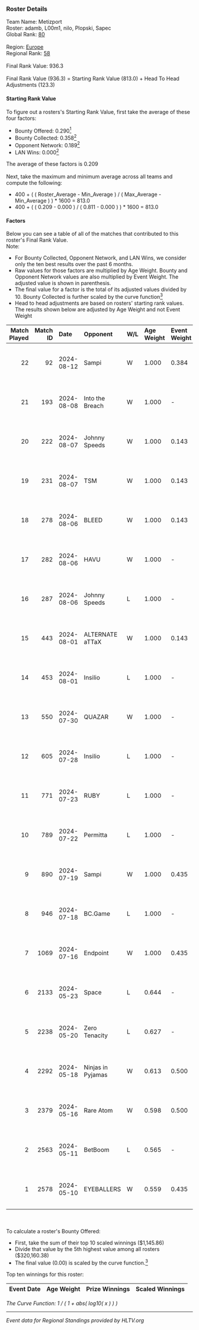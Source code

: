 ### Roster Details<br />
Team Name: Metizport<br />
Roster: adamb, L00m1, nilo, Plopski, Sapec<br />
Global Rank: [80](../standings_global_2024_08_14.md)<br />
<br />
Region: [Europe]( ../standings_europe_2024_08_14.md)<br />
Regional Rank: [58]( ../standings_europe_2024_08_14.md)<br />
<br />
Final Rank Value:  936.3<br />
<br />
Final Rank Value (936.3) = Starting Rank Value (813.0) + Head To Head Adjustments (123.3)<br />

#### Starting Rank Value<br />
To figure out a rosters's Starting Rank Value, first take the average of these four factors:<br />
- Bounty Offered: 0.290[<sup>1</sup>](#table2)
- Bounty Collected: 0.358[<sup>2</sup>](#table1)
- Opponent Network: 0.189[<sup>2</sup>](#table1)
- LAN Wins: 0.000[<sup>2</sup>](#table1)

The average of these factors is 0.209<br />
<br />
Next, take the maximum and minimum average across all teams and compute the following:<br />
- 400 + ( ( Roster_Average - Min_Average ) / ( Max_Average - Min_Average ) ) * 1600 = 813.0
- 400 + ( ( 0.209 - 0.000 ) / ( 0.811 - 0.000 ) ) * 1600 = 813.0


#### Factors<br />
Below you can see a table of all of the matches that contributed to this roster's Final Rank Value.<br />
Note:<br />

- For Bounty Collected, Opponent Network, and LAN Wins, we consider only the ten best results over the past 6 months.
- Raw values for those factors are multiplied by Age Weight. Bounty and Opponent Network values are also multiplied by Event Weight. The adjusted value is shown in parenthesis.
- The final value for a factor is the total of its adjusted values divided by 10. Bounty Collected is further scaled by the curve function[<sup>3</sup>](#curveFunction)
- Head to head adjustments are based on rosters' starting rank values. The results shown below are adjusted by Age Weight and not Event Weight
<span id="table1"></span><br />


| Match Played | Match ID | Date       | Opponent          | W/L | Age Weight | Event Weight | Bounty Collected | Opponent Network | LAN Wins  | H2H Adj. | Roster                                |
| -: | -: | :- | :- | :- | :- | :- | :- | :- | :- | -: | :- |
|           22 |       92 | 2024-08-12 | Sampi             | W   | 1.000      | 0.384        | 0.024 (0.009)    | 0.981 (0.377)    | 0 (0.000) |    12.74 | adamb, L00m1, nilo, Plopski, Sapec    |
|           21 |      193 | 2024-08-08 | Into the Breach   | W   | 1.000      | -            | -                | -                | 0 (0.000) |    11.81 | adamb, L00m1, nilo, Plopski, Sapec    |
|           20 |      222 | 2024-08-07 | Johnny Speeds     | W   | 1.000      | 0.143        | 0.122 (0.017)    | 1.000 (0.143)    | 0 (0.000) |    27.12 | adamb, L00m1, nilo, Plopski, Sapec    |
|           19 |      231 | 2024-08-07 | TSM               | W   | 1.000      | 0.143        | 0.055 (0.008)    | 0.729 (0.104)    | 0 (0.000) |    22.04 | adamb, L00m1, nilo, Plopski, Sapec    |
|           18 |      278 | 2024-08-06 | BLEED             | W   | 1.000      | 0.143        | 0.117 (0.017)    | 0.520 (0.074)    | 0 (0.000) |    28.21 | adamb, Jackinho, nilo, Plopski, Sapec |
|           17 |      282 | 2024-08-06 | HAVU              | W   | 1.000      | -            | -                | -                | 0 (0.000) |     8.48 | adamb, Jackinho, nilo, Plopski, Sapec |
|           16 |      287 | 2024-08-06 | Johnny Speeds     | L   | 1.000      | -            | -                | -                | -         |    -3.21 | adamb, Jackinho, nilo, Plopski, Sapec |
|           15 |      443 | 2024-08-01 | ALTERNATE aTTaX   | W   | 1.000      | 0.143        | 0.036 (0.005)    | 0.496 (0.071)    | 0 (0.000) |    17.23 | adamb, L00m1, nilo, Plopski, Sapec    |
|           14 |      453 | 2024-08-01 | Insilio           | L   | 1.000      | -            | -                | -                | -         |   -11.15 | adamb, Jackinho, nilo, Plopski, Sapec |
|           13 |      550 | 2024-07-30 | QUAZAR            | W   | 1.000      | -            | -                | -                | 0 (0.000) |     2.68 | adamb, Jackinho, nilo, Plopski, Sapec |
|           12 |      605 | 2024-07-28 | Insilio           | L   | 1.000      | -            | -                | -                | -         |   -11.24 | adamb, Jackinho, nilo, Plopski, Sapec |
|           11 |      771 | 2024-07-23 | RUBY              | L   | 1.000      | -            | -                | -                | -         |   -13.59 | adamb, Jackinho, nilo, Plopski, Sapec |
|           10 |      789 | 2024-07-22 | Permitta          | L   | 1.000      | -            | -                | -                | -         |   -12.63 | adamb, Jackinho, nilo, Plopski, Sapec |
|            9 |      890 | 2024-07-19 | Sampi             | W   | 1.000      | 0.435        | 0.024 (0.010)    | 0.981 (0.426)    | 0 (0.000) |    17.00 | adamb, Jackinho, nilo, Plopski, Sapec |
|            8 |      946 | 2024-07-18 | BC.Game           | L   | 1.000      | -            | -                | -                | -         |   -14.02 | adamb, Jackinho, nilo, Plopski, Sapec |
|            7 |     1069 | 2024-07-16 | Endpoint          | W   | 1.000      | 0.435        | 0.042 (0.018)    | 0.591 (0.257)    | 0 (0.000) |    18.23 | adamb, Jackinho, nilo, Plopski, Sapec |
|            6 |     2133 | 2024-05-23 | Space             | L   | 0.644      | -            | -                | -                | -         |   -10.19 | abdi, adamb, Jackinho, nilo, Plopski  |
|            5 |     2238 | 2024-05-20 | Zero Tenacity     | L   | 0.627      | -            | -                | -                | -         |    -4.77 | adamb, Jackinho, nilo, Plopski, ztr   |
|            4 |     2292 | 2024-05-18 | Ninjas in Pyjamas | W   | 0.613      | 0.500        | 0.236 (0.072)    | 0.498 (0.153)    | -         |    18.84 | adamb, Jackinho, nilo, Plopski, ztr   |
|            3 |     2379 | 2024-05-16 | Rare Atom         | W   | 0.598      | 0.500        | 0.009 (0.003)    | 0.448 (0.134)    | -         |     9.97 | adamb, Jackinho, nilo, Plopski, ztr   |
|            2 |     2563 | 2024-05-11 | BetBoom           | L   | 0.565      | -            | -                | -                | -         |    -1.13 | adamb, Jackinho, nilo, Plopski, ztr   |
|            1 |     2578 | 2024-05-10 | EYEBALLERS        | W   | 0.559      | 0.435        | 0.005 (0.001)    | 0.614 (0.149)    | -         |    10.92 | adamb, Jackinho, nilo, Plopski, ztr   |

<br />
<span id="table2"></span><br />
To calculate a roster's Bounty Offered:<br />

- First, take the sum of their top 10 scaled winnings ($1,145.86)
- Divide that value by the 5th highest value among all rosters ($320,160.38)
- The final value (0.00) is scaled by the curve function.[<sup>3</sup>](#curveFunction)

Top ten winnings for this roster:<br />

| Event Date | Age Weight | Prize Winnings | Scaled Winnings |
| :- | -: | :- | :- |


<span id="curveFunction"></span>_The Curve Function: 1 / ( 1 + abs( log10( x ) ) )_<br />

---
_Event data for Regional Standings provided by HLTV.org_<br />
